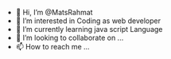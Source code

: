 - 👋 Hi, I’m @MatsRahmat
- 👀 I’m interested in Coding as web developer
- 🌱 I’m currently learning java script Language
- 💞️ I’m looking to collaborate on ...
- 📫 How to reach me ...

<!---
MatsRahmat/MatsRahmat is a ✨ special ✨ repository because its `README.md` (this file) appears on your GitHub profile.
You can click the Preview link to take a look at your changes.
--->
